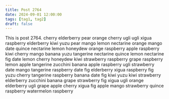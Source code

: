 ```yaml
---
title: Post 2764
date: 2024-09-01 12:00:00
tags: [tag1, tag2]
draft: false
---
```

This is post 2764.
cherry
elderberry
pear
orange
cherry
ugli
ugli
xigua
raspberry
elderberry
kiwi
yuzu
pear
mango
lemon
nectarine
orange
mango
date
quince
nectarine
lemon
honeydew
orange
raspberry
apple
raspberry
kiwi
cherry
mango
banana
yuzu
tangerine
nectarine
quince
lemon
nectarine
fig
date
lemon
cherry
honeydew
kiwi
strawberry
raspberry
grape
raspberry
lemon
apple
tangerine
zucchini
banana
apple
raspberry
ugli
strawberry
date
mango
tangerine
raspberry
date
fig
elderberry
xigua
raspberry
fig
yuzu
cherry
tangerine
raspberry
banana
date
fig
kiwi
yuzu
kiwi
strawberry
elderberry
zucchini
banana
grape
strawberry
fig
xigua
ugli
orange
elderberry
ugli
grape
apple
cherry
xigua
fig
apple
mango
strawberry
quince
raspberry
watermelon
raspberry
